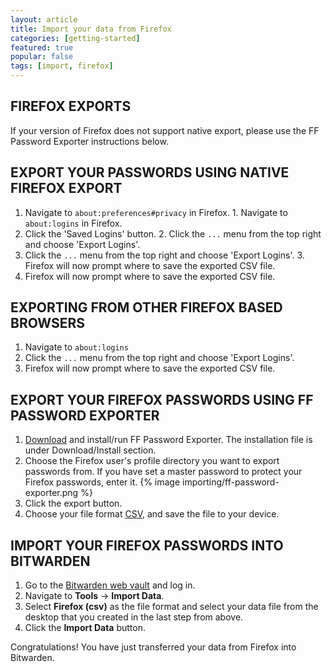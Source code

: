 ```yaml
---
layout: article
title: Import your data from Firefox
categories: [getting-started]
featured: true
popular: false
tags: [import, firefox]
---
```


## FIREFOX EXPORTS

If your version of Firefox does not support native export, please use the FF Password Exporter instructions below.

## EXPORT YOUR PASSWORDS USING NATIVE FIREFOX EXPORT

1. Navigate to `about:preferences#privacy` in Firefox.	1. Navigate to `about:logins` in Firefox.
2. Click the 'Saved Logins' button.	2. Click the `...` menu from the top right and choose 'Export Logins'.
3. Click the `...` menu from the top right and choose 'Export Logins'.	3. Firefox will now prompt where to save the exported CSV file.
4. Firefox will now prompt where to save the exported CSV file.

## EXPORTING FROM OTHER FIREFOX BASED BROWSERS

1. Navigate to `about:logins`
2. Click the `...` menu from the top right and choose 'Export Logins'.
3. Firefox will now prompt where to save the exported CSV file.

## EXPORT YOUR FIREFOX PASSWORDS USING FF PASSWORD EXPORTER

1. [Download][link-ffexporter] and install/run FF Password Exporter. The installation file is under Download/Install section.
2. Choose the Firefox user's profile directory you want to export passwords from.
If you have set a master password to protect your Firefox passwords, enter it.
{% image importing/ff-password-exporter.png %}
3. Click the export button.
4. Choose your file format [CSV][csv], and save the file to your device.

## IMPORT YOUR FIREFOX PASSWORDS INTO BITWARDEN

1. Go to the [Bitwarden web vault][bitwarden-vault] and log in.
2. Navigate to **Tools** &rarr; **Import Data**.
3. Select **Firefox (csv)** as the file format and select your data file from the desktop that you created in the last step from above.
4. Click the **Import Data** button.

Congratulations! You have just transferred your data from Firefox into Bitwarden.

[bitwarden-vault]: https://vault.bitwarden.com
[link-ffexporter]: https://github.com/kspearrin/ff-password-exporter
[csv]: https://en.wikipedia.org/wiki/Comma-separated_values
